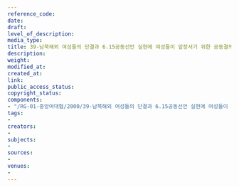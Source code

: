 ```yaml
---
reference_code: 
date: 
draft: 
level_of_description: 
media_type: 
title: 39-남북해외 여성들의 단결과 6.15공동선언 실현에 여성들이 앞장서기 위한 공동결의문
description: 
weight: 
modified_at: 
created_at: 
link: 
public_access_status: 
copyright_status: 
components:
- "/RG-01-중앙여대협/2000/39-남북해외 여성들의 단결과 6.15공동선언 실현에 여성들이 앞장서기 위한 공동결의문.pdf"
tags:
- 
creators:
- 
subjects:
- 
sources:
- 
venues:
- 
---
```

